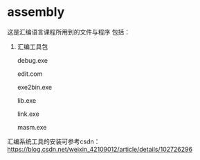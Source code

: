 # assembly
这是汇编语言课程所用到的文件与程序
包括：
1. 汇编工具包

   debug.exe

   edit.com

   exe2bin.exe

   lib.exe

   link.exe

   masm.exe

汇编系统工具的安装可参考csdn：https://blog.csdn.net/weixin_42109012/article/details/102726296
